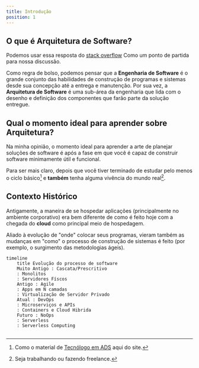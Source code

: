 ```yaml
---
title: Introdução
position: 1
---
```


## O que é Arquitetura de Software?

Podemos usar essa resposta do [stack overflow](https://pt.stackoverflow.com/questions/25403/qual-a-diferen%c3%a7a-de-arquitetura-e-engenharia-de-software) Como um ponto de partida para nossa discussão.

Como regra de bolso, podemos pensar que a **Engenharia de Software** é o grande conjunto das habilidades de construção de programas e sistemas desde sua concepção até a entrega e manutenção. Por sua vez, a **Arquitetura de Software** é uma sub-área da engenharia que lida com o desenho e definição dos componentes que farão parte da solução entregue.

## Qual o momento ideal para aprender sobre Arquitetura?

Na minha opinião, o momento ideal para aprender a arte de planejar soluções de software é após a fase em que você é capaz de construir software minimamente útil e funcional.

Para ser mais claro, depois que você tiver terminado de estudar pelo menos o ciclo básico[^1] e **também** tenha alguma vivência do mundo real[^2].

## Contexto Histórico

Antigamente, a maneira de se hospedar aplicações (principalmente no ambiente corporativo) era bem diferente de como é feito hoje com a chegada do **cloud** como principal meio de hospedagem.

Aliado à evolução de "onde" colocar seus programas, vieram também as mudanças em "como" o processo de construção de sistemas é feito (por exemplo, o surgimento das metodologias ágeis).

```mermaid
timeline
	title Evolução do processo de software
	Muito Antigo : Cascata/Prescritivo
	: Monolitos
	: Servidores Físcos
	Antigo : Agile
	: Apps em N camadas
	: Virtualização de Servidor Privado
	Atual : DevOps
	: Microserviços e APIs
	: Containers e Cloud Hibrida
	Futuro : NoOps
	: Serverless
	: Serverless Computing
	
```


[^1]: Como o material de [Tecnólogo em ADS](category/arquitetura-de-software) aqui do site.

[^2]: Seja trabalhando ou fazendo freelance.
